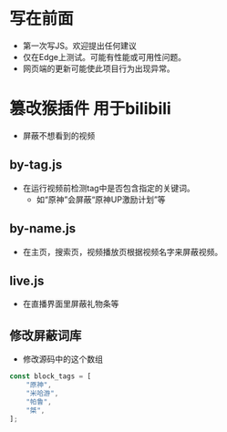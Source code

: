 # 写在前面
- 第一次写JS。欢迎提出任何建议
- 仅在Edge上测试。可能有性能或可用性问题。
- 网页端的更新可能使此项目行为出现异常。
# 篡改猴插件 用于bilibili
- 屏蔽不想看到的视频
## by-tag.js
- 在运行视频前检测tag中是否包含指定的关键词。
	- 如“原神”会屏蔽“原神UP激励计划”等
## by-name.js
- 在主页，搜索页，视频播放页根据视频名字来屏蔽视频。
## live.js
- 在直播界面里屏蔽礼物条等
## 修改屏蔽词库
- 修改源码中的这个数组
```js
const block_tags = [
	"原神",
	"米哈游",
	"帕鲁",
	"桀",
];
```
